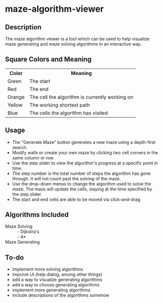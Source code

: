 maze-algorithm-viewer
=====================

Description
-----------

The maze algorithm viewer is a tool which can be used to help visualize maze generating and maze solving algorithms in an interactive way.

Square Colors and Meaning
-------------------------

<table>
	<tr><th>Color</th>	<th>Meaning</th></tr>
	<tr><td>Green</td>	<td>The start</td></tr>
  	<tr><td>Red</td>	<td>The end</td></tr>
  	<tr><td>Orange</td>	<td>The cell the algorithm is currently working on</td></tr>
  	<tr><td>Yellow</td>	<td>The working shortest path</td></tr>
  	<tr><td>Blue</td>	<td>The cells the algorithm has visited</td></tr>
</table>

Usage
-----

* The "Generate Maze" button generates a new maze using a depth-first search.
* Modify walls or create your own maze by clicking two cell corners in the same column or row.
* Use the step slider to view the algorithm's progress at a specific point in time.
* The step number is the total number of steps the algorithm has gone through. It will not count past the solving of the maze.
* Use the drop-down menus to change the algorithm used to solve the maze. The maze will update the cells, staying at the time specified by the step slider.
* The start and end cells are able to be moved via click-and-drag

Algorithms Included
-------------------

<dl>
	<dt>Maze Solving</dt>
	<dd>- Dijkstra's</dd>
	<dd>- A*</dd>
	<dt>Maze Generating</dt>
</dl>

To-do
-----

* implement more solving algorithms  
* improve UI (help dialog, among other things) 
* add a way to visualize generating algorithms  
* add a way to choose generating algorithms  
* implement more generating algorithms 
* include descriptions of the algorithms somehow
